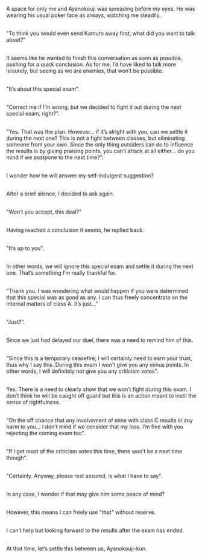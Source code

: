 A space for only me and Ayanokouji was spreading before my eyes. He was wearing his usual poker face as always, watching me steadily.<br><br>

"To think you would even send Kamuro away first, what did you want to talk about?"<br><br>

It seems like he wanted to finish this conversation as soon as possible, pushing for a quick conclusion. As for me, I’d have liked to talk more leisurely, but seeing as we are enemies, that won’t be possible.<br><br>

"It’s about this special exam".<br><br>

"Correct me if I’m wrong, but we decided to fight it out during the next special exam, right?".<br><br>

"Yes. That was the plan. However… if it’s alright with you, can we settle it during the next one? This is not a fight between classes, but eliminating someone from your own. Since the only thing outsiders can do to influence the results is by giving praising points, you can’t attack at all either… do you mind if we postpone to the next time?".<br><br>

I wonder how he will answer my self-indulgent suggestion?<br><br>

After a brief silence, I decided to ask again.<br><br>

"Won’t you accept, this deal?"<br><br>

Having reached a conclusion it seems, he replied back.<br><br>

"It’s up to you".<br><br>

In other words, we will ignore this special exam and settle it during the next one. That’s something I’m really thankful for.<br><br>

"Thank you. I was wondering what would happen if you were determined that this special was as good as any. I can thus freely concentrate on the internal matters of class A. It’s just…"<br><br>

"Just?".<br><br>

Since we just had delayed our duel, there was a need to remind him of this.<br><br>

"Since this is a temporary ceasefire, I will certainly need to earn your trust, thus why I say this. During this exam I won’t give you any minus points. In other words, I will definitely not give you any criticism votes".<br><br>

Yes. There is a need to clearly show that we won’t fight during this exam. I don’t think he will be caught off guard but this is an action meant to instil the sense of rightfulness.<br><br>

"On the off chance that any involvement of mine with class C results in any harm to you… I don’t mind if we consider that my loss. I’m fine with you rejecting the coming exam too".<br><br>

"If I get most of the criticism votes this time, there won’t be a next time though".<br><br>

"Certainly. Anyway, please rest assured, is what I have to say".<br><br>

In any case, I wonder if that may give him some peace of mind?<br><br>

However, this means I can freely use "that" without reserve.<br><br>

I can’t help but looking forward to the results after the exam has ended.<br><br>

At that time, let’s settle this between us, Ayanokouji-kun.<br><br>
